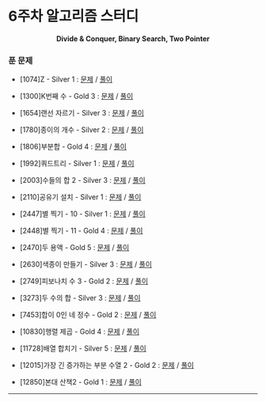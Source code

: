 # 6주차 알고리즘 스터디

<div align = center>
  <b>Divide & Conquer, Binary Search, Two Pointer</b>
</div>

### 푼 문제

  - [1074]Z - Silver 1 : [문제](https://www.acmicpc.net/problem/1074) / [풀이](https://github.com/firemancha/Algorithm/tree/main/Baekjoon/DivideConquer/%5B1074%5DZ)

  - [1300]K번째 수 - Gold 3 : [문제](https://www.acmicpc.net/problem/1300) / [풀이](https://github.com/firemancha/Algorithm/tree/main/Baekjoon/BinarySearch/%5B1300%5DK%EB%B2%88%EC%A7%B8%20%EC%88%98)

  - [1654]랜선 자르기 - Silver 3 : [문제](https://www.acmicpc.net/problem/1654) / [풀이](https://github.com/firemancha/Algorithm/tree/main/Baekjoon/BinarySearch/%5B1654%5D%EB%9E%9C%EC%84%A0%20%EC%9E%90%EB%A5%B4%EA%B8%B0)

  - [1780]종이의 개수 - Silver 2 : [문제](https://www.acmicpc.net/problem/1780) / [풀이](https://github.com/firemancha/Algorithm/tree/main/Baekjoon/DivideConquer/%5B1780%5D%EC%A2%85%EC%9D%B4%EC%9D%98%20%EA%B0%9C%EC%88%98)

  - [1806]부분합 - Gold 4 : [문제](https://www.acmicpc.net/problem/1806) / [풀이](https://github.com/firemancha/Algorithm/tree/main/Baekjoon/TwoPointer/%5B1806%5D%EB%B6%80%EB%B6%84%ED%95%A9)

  - [1992]쿼드트리 - Silver 1 : [문제](https://www.acmicpc.net/problem/1992) / [풀이](https://github.com/firemancha/Algorithm/tree/main/Baekjoon/DivideConquer/%5B1992%5D%EC%BF%BC%EB%93%9C%ED%8A%B8%EB%A6%AC)

  - [2003]수들의 합 2 - Silver 3 : [문제](https://www.acmicpc.net/problem/2003) / [풀이](https://github.com/firemancha/Algorithm/tree/main/Baekjoon/TwoPointer/%5B2003%5D%EC%88%98%EB%93%A4%EC%9D%98%20%ED%95%A9%202)

  - [2110]공유기 설치 - Silver 1 : [문제](https://www.acmicpc.net/problem/2110) / [풀이](https://github.com/firemancha/Algorithm/tree/main/Baekjoon/BinarySearch/%5B2110%5D%EA%B3%B5%EC%9C%A0%EA%B8%B0%20%EC%84%A4%EC%B9%98)

  - [2447]별 찍기 - 10 - Silver 1 : [문제](https://www.acmicpc.net/problem/2447) / [풀이](https://github.com/firemancha/Algorithm/tree/main/Baekjoon/DivideConquer/%5B2447%5D%EB%B3%84%20%EC%B0%8D%EA%B8%B0%20-%2010)

  - [2448]별 찍기 - 11 - Gold 4 : [문제](https://www.acmcicpc.net/problem/2448) / [풀이](https://github.com/firemancha/Algorithm/tree/main/Baekjoon/DivideConquer/%5B2448%5D%EB%B3%84%20%EC%B0%8D%EA%B8%B0%20-%2011)

  - [2470]두 용액 - Gold 5 : [문제](https://www.acmicpc.net/problem/2470) / [풀이](https://github.com/firemancha/Algorithm/tree/main/Baekjoon/TwoPointer/%5B2470%5D%EB%91%90%20%EC%9A%A9%EC%95%A1)

  - [2630]색종이 만들기 - Silver 3 : [문제](https://www.acmicpc.net/problem/2630) / [풀이](https://github.com/firemancha/Algorithm/tree/main/Baekjoon/DivideConquer/%5B2630%5D%EC%83%89%EC%A2%85%EC%9D%B4%20%EB%A7%8C%EB%93%A4%EA%B8%B0)

  - [2749]피보나치 수 3 - Gold 2 : [문제](https://www.acmicpc.net/problem/2749) / [풀이](https://github.com/firemancha/Algorithm/tree/main/Baekjoon/DivideConquer/%5B2749%5D%ED%94%BC%EB%B3%B4%EB%82%98%EC%B9%98%20%EC%88%98%203)

  - [3273]두 수의 합 - Silver 3 : [문제](https://www.acmicpc.net/problem/3273) / [풀이](https://github.com/firemancha/Algorithm/tree/main/Baekjoon/TwoPointer/%5B3273%5D%EB%91%90%20%EC%88%98%EC%9D%98%20%ED%95%A9)

  - [7453]합이 0인 네 정수 - Gold 2 : [문제](https://www.acmicpc.net/problem/7453) / [풀이](https://github.com/firemancha/Algorithm/tree/main/Baekjoon/TwoPointer/%5B7453%5D%ED%95%A9%EC%9D%B4%200%EC%9D%B8%20%EB%84%A4%20%EC%A0%95%EC%88%98)

  - [10830]행렬 제곱 - Gold 4 : [문제](https://www.acmicpc.net/problem/10830) / [풀이](https://github.com/firemancha/Algorithm/tree/main/Baekjoon/DivideConquer/%5B10830%5D%ED%96%89%EB%A0%AC%20%EC%A0%9C%EA%B3%B1)

  - [11728]배열 합치기 - Silver 5 : [문제](https://www.acmicpc.net/problem/11728) / [풀이](https://github.com/firemancha/Algorithm/tree/main/Baekjoon/TwoPointer/%5B11728%5D%EB%B0%B0%EC%97%B4%20%ED%95%A9%EC%B9%98%EA%B8%B0)

  - [12015]가장 긴 증가하는 부분 수열 2 - Gold 2 : [문제](https://www.acmicpc.net/problem/12015) / [풀이](https://github.com/firemancha/Algorithm/tree/main/Baekjoon/BinarySearch/%5B12015%5D%EA%B0%80%EC%9E%A5%20%EA%B8%B4%20%EC%A6%9D%EA%B0%80%ED%95%98%EB%8A%94%20%EB%B6%80%EB%B6%84%20%EC%88%98%EC%97%B4%202)

  - [12850]본대 산책2 - Gold 1 : [문제](https://www.acmicpc.net/problem/12850) / [풀이](https://github.com/firemancha/Algorithm/tree/main/Baekjoon/DivideConquer/%5B12850%5D%EB%B3%B8%EB%8C%80%20%EC%82%B0%EC%B1%852)

---